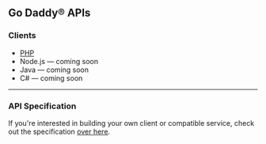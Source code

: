 Go Daddy&reg; APIs
-----------------------------

### Clients ###
  - [PHP](https://github.com/godaddy/gdapi-php)
  - Node.js &mdash; coming soon
  - Java &mdash; coming soon
  - C# &mdash; coming soon

----------------------------

### API Specification ###
If you're interested in building your own client or compatible service, check out the specification [over here](https://github.com/godaddy/gdapi/tree/master/spec).

